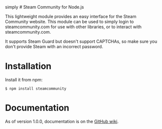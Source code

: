 simply # Steam Community for Node.js

This lightweight module provides an easy interface for the Steam Community website. This module can be used to simply login to steamcommunity.com for use with other libraries, or to interact with steamcommunity.com.

It supports Steam Guard but doesn't support CAPTCHAs, so make sure you don't provide Steam with an incorrect password.

# Installation

Install it from npm:

    $ npm install steamcommunity

# Documentation

As of version 1.0.0, documentation is on the [GitHub wiki](https://github.com/DoctorMcKay/node-steamcommunity/wiki).